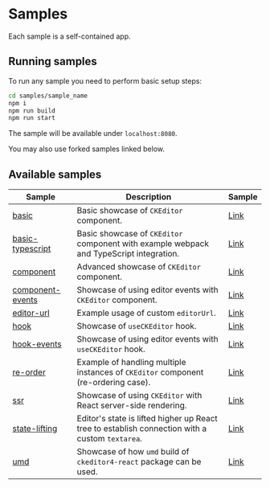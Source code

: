 # Samples

Each sample is a self-contained app.

## Running samples

To run any sample you need to perform basic setup steps:

```sh
cd samples/sample_name
npm i
npm run build
npm run start
```

The sample will be available under `localhost:8080`.

You may also use forked samples linked below.

## Available samples

| Sample                               | Description                                                                                     | Sample                                                                                     |
| ------------------------------------ | ----------------------------------------------------------------------------------------------- | ------------------------------------------------------------------------------------------ |
| [basic](basic)                       | Basic showcase of `CKEditor` component.                                                         | [Link](https://githubbox.com/ckeditor/ckeditor4-react/tree/stable/samples/basic)            |
| [basic-typescript](basic-typecript)   | Basic showcase of `CKEditor` component with example webpack and TypeScript integration.         | [Link](https://githubbox.com/ckeditor/ckeditor4-react/tree/stable/samples/basic-typescript) |
| [component](component)               | Advanced showcase of `CKEditor` component.                                                      | [Link](https://githubbox.com/ckeditor/ckeditor4-react/tree/stable/samples/component)        |
| [component-events](component-events) | Showcase of using editor events with `CKEditor` component.                                      | [Link](https://githubbox.com/ckeditor/ckeditor4-react/tree/stable/samples/component-events) |
| [editor-url](editor-url)             | Example usage of custom `editorUrl`.                                                            | [Link](https://githubbox.com/ckeditor/ckeditor4-react/tree/stable/samples/editor-url)             |
| [hook](hook)                         | Showcase of `useCKEditor` hook.                                                                 | [Link](https://githubbox.com/ckeditor/ckeditor4-react/tree/stable/samples/hook)             |
| [hook-events](hook-events)           | Showcase of using editor events with `useCKEditor` hook.                                        | [Link](https://githubbox.com/ckeditor/ckeditor4-react/tree/stable/samples/hook-events)      |
| [re-order](re-order)                 | Example of handling multiple instances of `CKEditor` component (re-ordering case).              | [Link](https://githubbox.com/ckeditor/ckeditor4-react/tree/stable/samples/re-order)         |
| [ssr](ssr)                           | Showcase of using `CKEditor` with React server-side rendering.                                  | [Link](https://githubbox.com/ckeditor/ckeditor4-react/tree/stable/samples/ssr)              |
| [state-lifting](state-lifting)       | Editor's state is lifted higher up React tree to establish connection with a custom `textarea`. | [Link](https://githubbox.com/ckeditor/ckeditor4-react/tree/stable/samples/state-lifting)    |
| [umd](umd)                           | Showcase of how `umd` build of `ckeditor4-react` package can be used.                           | [Link](https://githubbox.com/ckeditor/ckeditor4-react/tree/stable/samples/umd)              |
